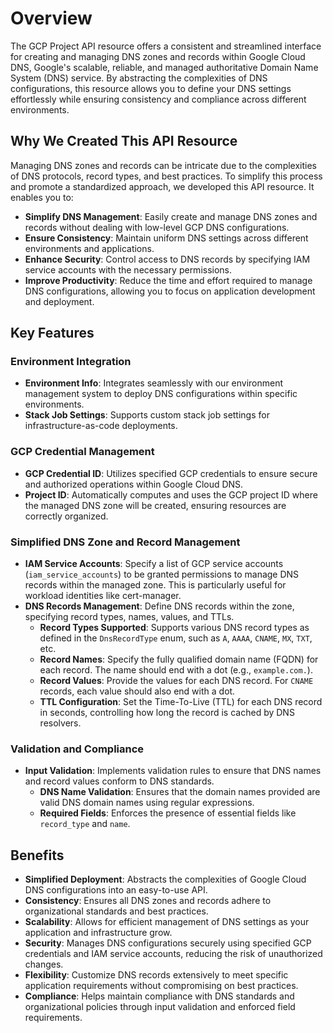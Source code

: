 # Overview

The GCP Project API resource offers a consistent and streamlined interface for creating and managing DNS zones and records within Google Cloud DNS, Google's scalable, reliable, and managed authoritative Domain Name System (DNS) service. By abstracting the complexities of DNS configurations, this resource allows you to define your DNS settings effortlessly while ensuring consistency and compliance across different environments.

## Why We Created This API Resource

Managing DNS zones and records can be intricate due to the complexities of DNS protocols, record types, and best practices. To simplify this process and promote a standardized approach, we developed this API resource. It enables you to:

- **Simplify DNS Management**: Easily create and manage DNS zones and records without dealing with low-level GCP DNS configurations.
- **Ensure Consistency**: Maintain uniform DNS settings across different environments and applications.
- **Enhance Security**: Control access to DNS records by specifying IAM service accounts with the necessary permissions.
- **Improve Productivity**: Reduce the time and effort required to manage DNS configurations, allowing you to focus on application development and deployment.

## Key Features

### Environment Integration

- **Environment Info**: Integrates seamlessly with our environment management system to deploy DNS configurations within specific environments.
- **Stack Job Settings**: Supports custom stack job settings for infrastructure-as-code deployments.

### GCP Credential Management

- **GCP Credential ID**: Utilizes specified GCP credentials to ensure secure and authorized operations within Google Cloud DNS.
- **Project ID**: Automatically computes and uses the GCP project ID where the managed DNS zone will be created, ensuring resources are correctly organized.

### Simplified DNS Zone and Record Management

- **IAM Service Accounts**: Specify a list of GCP service accounts (`iam_service_accounts`) to be granted permissions to manage DNS records within the managed zone. This is particularly useful for workload identities like cert-manager.
- **DNS Records Management**: Define DNS records within the zone, specifying record types, names, values, and TTLs.
    - **Record Types Supported**: Supports various DNS record types as defined in the `DnsRecordType` enum, such as `A`, `AAAA`, `CNAME`, `MX`, `TXT`, etc.
    - **Record Names**: Specify the fully qualified domain name (FQDN) for each record. The name should end with a dot (e.g., `example.com.`).
    - **Record Values**: Provide the values for each DNS record. For `CNAME` records, each value should also end with a dot.
    - **TTL Configuration**: Set the Time-To-Live (TTL) for each DNS record in seconds, controlling how long the record is cached by DNS resolvers.

### Validation and Compliance

- **Input Validation**: Implements validation rules to ensure that DNS names and record values conform to DNS standards.
    - **DNS Name Validation**: Ensures that the domain names provided are valid DNS domain names using regular expressions.
    - **Required Fields**: Enforces the presence of essential fields like `record_type` and `name`.

## Benefits

- **Simplified Deployment**: Abstracts the complexities of Google Cloud DNS configurations into an easy-to-use API.
- **Consistency**: Ensures all DNS zones and records adhere to organizational standards and best practices.
- **Scalability**: Allows for efficient management of DNS settings as your application and infrastructure grow.
- **Security**: Manages DNS configurations securely using specified GCP credentials and IAM service accounts, reducing the risk of unauthorized changes.
- **Flexibility**: Customize DNS records extensively to meet specific application requirements without compromising on best practices.
- **Compliance**: Helps maintain compliance with DNS standards and organizational policies through input validation and enforced field requirements.
